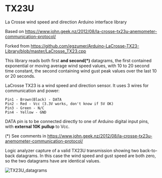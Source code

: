 # TX23U
La Crosse wind speed and direction Arduino interface library

Based on https://www.john.geek.nz/2012/08/la-crosse-tx23u-anemometer-communication-protocol/

Forked from https://github.com/egzumer/Arduino-LaCrosse-TX23-Library/blob/master/LaCrosse_TX23.cpp

This library reads both first **and second(*)** datagrams, the first contained exponential or moving average wind speed values, with 10 to 20 second time constant, the second containing wind gust peak values over the last 10 or 20 seconds.

LaCrosse TX23 is a wind speed and direction sensor. It uses 3 wires for communication and power:
```
Pin1 - Brown(Black) - DATA
Pin2 - Red - Vcc (3.3V works, don't know if 5V OK)
Pin3 - Green - N/C
Pin4 - Yellow - GND
```
DATA pin is to be connected directly to one of Arduino digital input pins, with **external 10K pullup** to Vcc.

(*) See comments in https://www.john.geek.nz/2012/08/la-crosse-tx23u-anemometer-communication-protocol/

Logic analyzer capture of a valid TX23U transmission showing two back-to-back datagrams. In this case the wind speed and gust speed are both zero, so the two datagrams have are identical values.

![TX23U_datagrams](https://github.com/user-attachments/assets/651a8f8d-b067-4187-9e43-20c105912102)
